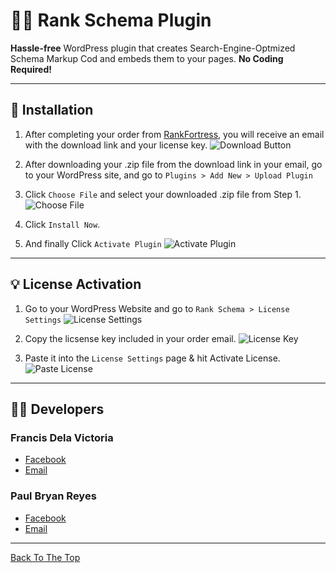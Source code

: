 # 👨‍💻 Rank Schema Plugin
**Hassle-free** WordPress plugin that creates Search-Engine-Optmized Schema Markup Cod and embeds them to your pages. **No Coding Required!**

---

## 🚀 Installation

1. After completing your order from [RankFortress](https://rankfortress.com/product-category/gmb-tools/), you will receive an email with the download link and your license key. ![Download Button](https://i.ibb.co/wWR68jC/download-link.png)

2. After downloading your .zip file from the download link in your email, go to your WordPress site, and go to `Plugins > Add New > Upload Plugin`

3. Click `Choose File` and select your downloaded .zip file from Step 1. ![Choose File](https://i.ibb.co/dmSXVLb/choose-image.png)

4. Click `Install Now`.

5. And finally Click `Activate Plugin` ![Activate Plugin](https://i.ibb.co/PxY5NGK/image-1.png)

---

## 💡 License Activation

1. Go to your WordPress Website and go to `Rank Schema > License Settings` ![License Settings](https://i.ibb.co/mJMJVNN/image-2.png)

2. Copy the licsense key included in your order email. ![License Key](https://i.ibb.co/fx7ZgJL/Group-67-1.png)

3. Paste it into the `License Settings` page & hit Activate License. ![Paste License](https://i.ibb.co/N2BfYSk/image-3.png)

---

## 🙋‍♂️ Developers

### Francis Dela Victoria
- [Facebook](https://www.facebook.com/iscothevictory/)
- [Email](mailto:francisdelavictoria150@gmail.com)

### Paul Bryan Reyes
- [Facebook](https://www.facebook.com/seyluap)
- [Email](mailto:pbreyes63937@gmail.com)

---

[Back To The Top](#read-me-template)
